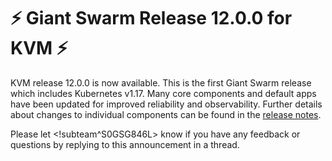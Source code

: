 # :zap: Giant Swarm Release 12.0.0 for KVM :zap:

KVM release 12.0.0 is now available. This is the first Giant Swarm release which includes Kubernetes v1.17. Many core components and default apps have been updated for improved reliability and observability. Further details about changes to individual components can be found in the [release notes](https://github.com/giantswarm/releases/blob/master/kvm/v12.0.0).

Please let <!subteam^S0GSG846L> know if you have any feedback or questions by replying to this announcement in a thread.
